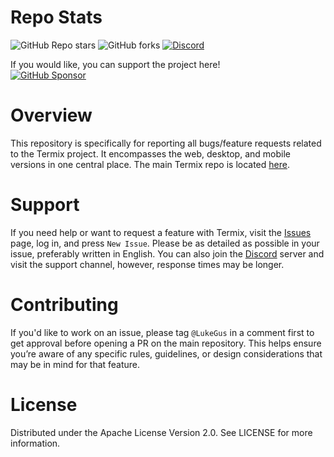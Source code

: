 # Repo Stats

![GitHub Repo stars](https://img.shields.io/github/stars/Termix-SSH/Support?style=flat&label=Stars)
![GitHub forks](https://img.shields.io/github/forks/Termix-SSH/Support?style=flat&label=Forks)
<a href="https://discord.gg/jVQGdvHDrf"><img alt="Discord" src="https://img.shields.io/discord/1347374268253470720"></a>

If you would like, you can support the project here!\
[![GitHub Sponsor](https://img.shields.io/badge/Sponsor-LukeGus-181717?style=for-the-badge&logo=github&logoColor=white)](https://github.com/sponsors/LukeGus)

# Overview

This repository is specifically for reporting all bugs/feature requests related to the Termix project. 
It encompasses the web, desktop, and mobile versions in one central place. The main Termix repo is located [here](https://github.com/LukeGus/Termix).

# Support

If you need help or want to request a feature with Termix, visit the [Issues](https://github.com/Termix-SSH/Support/issues) page, log in, and press `New Issue`.
Please be as detailed as possible in your issue, preferably written in English. You can also join the [Discord](https://discord.gg/jVQGdvHDrf) server and visit the support
channel, however, response times may be longer.

# Contributing

If you'd like to work on an issue, please tag `@LukeGus` in a comment first to get approval before opening a PR on the main repository.
This helps ensure you’re aware of any specific rules, guidelines, or design considerations that may be in mind for that feature.

# License
Distributed under the Apache License Version 2.0. See LICENSE for more information.
